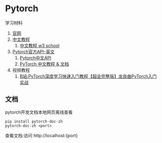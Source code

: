 # Pytorch

学习材料
1. [官网](https://pytorch.org/)
2. [中文教程](https://pytorch.apachecn.org/)
   1. [中文教程 w3 school](https://www.w3cschool.cn/pytorch/)
3. [Pytorch官方API-英文](https://pytorch.org/docs/stable/torch.html)
   1. [Pytorch中文API](https://pytorch-cn.readthedocs.io/zh/latest/)
   2. [PyTorch 中文教程 & 文档](https://pytorch.apachecn.org/)
4. 视频教程
   1. [B站:PyTorch深度学习快速入门教程【超全完整版】龙良曲PyTorch入门实战](https://www.bilibili.com/video/BV1fL4y137Ga/)

## 文档

pytorch开发文档本地网页离线查看
```
pip install pytorch-doc-zh
pytorch-doc-zh <port>

```
查看文档:访问 http://localhost:{port} 